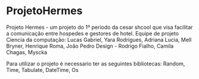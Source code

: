 # ProjetoHermes
Projeto Hermes - um projeto do 1º periodo da cesar shcool que visa facilitar a comunicação entre hospedes e gestores de hotel.
Equipe de projeto
Ciencia da computação: Lucas Gabriel, Yara Rodrigues, Adriana Lucia, Mell Bryner, Henrique Roma, João Pedro
Design - Rodrigo Fialho, Camila Chagas, Myscka

Para utilizar o projeto é necessario ter as seguintes bibliotecas:
Random, Time, Tabulate, DateTime, Os
